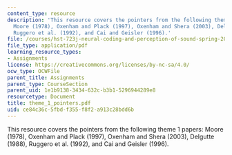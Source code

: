 ```yaml
---
content_type: resource
description: 'This resource covers the pointers from the following theme 1 papers:
  Moore (1978), Oxenham and Plack (1997), Oxenham and Shera (2003), Delgutte (1988),
  Ruggero et al. (1992), and Cai and Geisler (1996).'
file: /courses/hst-723j-neural-coding-and-perception-of-sound-spring-2005/ce84c36c5fbdf355f8f2a913c28bdd6b_theme_1_pointers.pdf
file_type: application/pdf
learning_resource_types:
- Assignments
license: https://creativecommons.org/licenses/by-nc-sa/4.0/
ocw_type: OCWFile
parent_title: Assignments
parent_type: CourseSection
parent_uid: 1e1b9138-3434-632c-b3b1-5296944289e8
resourcetype: Document
title: theme_1_pointers.pdf
uid: ce84c36c-5fbd-f355-f8f2-a913c28bdd6b
---
```

This resource covers the pointers from the following theme 1 papers: Moore (1978), Oxenham and Plack (1997), Oxenham and Shera (2003), Delgutte (1988), Ruggero et al. (1992), and Cai and Geisler (1996).